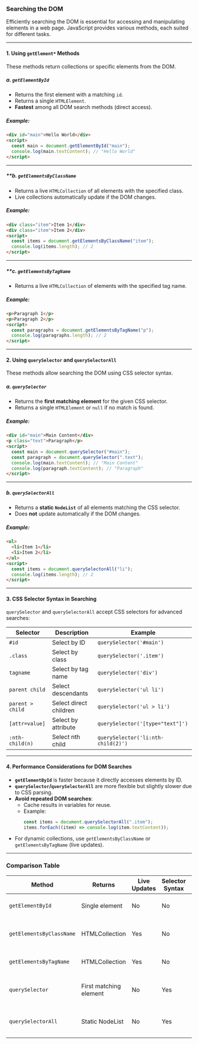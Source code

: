 ### **Searching the DOM**

Efficiently searching the DOM is essential for accessing and manipulating elements in a web page. JavaScript provides various methods, each suited for different tasks.

---

#### **1. Using `getElement*` Methods**

These methods return collections or specific elements from the DOM.

##### **a. `getElementById`**

- Returns the first element with a matching `id`.
- Returns a single `HTMLElement`.
- **Fastest** among all DOM search methods (direct access).

##### Example:

```html
<div id="main">Hello World</div>
<script>
  const main = document.getElementById("main");
  console.log(main.textContent); // "Hello World"
</script>
```

---

##### \*\*b. `getElementsByClassName`

- Returns a live `HTMLCollection` of all elements with the specified class.
- Live collections automatically update if the DOM changes.

##### Example:

```html
<div class="item">Item 1</div>
<div class="item">Item 2</div>
<script>
  const items = document.getElementsByClassName("item");
  console.log(items.length); // 2
</script>
```

---

##### \*\*c. `getElementsByTagName`

- Returns a live `HTMLCollection` of elements with the specified tag name.

##### Example:

```html
<p>Paragraph 1</p>
<p>Paragraph 2</p>
<script>
  const paragraphs = document.getElementsByTagName("p");
  console.log(paragraphs.length); // 2
</script>
```

---

#### **2. Using `querySelector` and `querySelectorAll`**

These methods allow searching the DOM using CSS selector syntax.

##### **a. `querySelector`**

- Returns the **first matching element** for the given CSS selector.
- Returns a single `HTMLElement` or `null` if no match is found.

##### Example:

```html
<div id="main">Main Content</div>
<p class="text">Paragraph</p>
<script>
  const main = document.querySelector("#main");
  const paragraph = document.querySelector(".text");
  console.log(main.textContent); // "Main Content"
  console.log(paragraph.textContent); // "Paragraph"
</script>
```

---

##### **b. `querySelectorAll`**

- Returns a **static `NodeList`** of all elements matching the CSS selector.
- Does **not** update automatically if the DOM changes.

##### Example:

```html
<ul>
  <li>Item 1</li>
  <li>Item 2</li>
</ul>
<script>
  const items = document.querySelectorAll("li");
  console.log(items.length); // 2
</script>
```

---

#### **3. CSS Selector Syntax in Searching**

`querySelector` and `querySelectorAll` accept CSS selectors for advanced searches:

| **Selector**     | **Description**        | **Example**                        |
| ---------------- | ---------------------- | ---------------------------------- |
| `#id`            | Select by ID           | `querySelector('#main')`           |
| `.class`         | Select by class        | `querySelector('.item')`           |
| `tagname`        | Select by tag name     | `querySelector('div')`             |
| `parent child`   | Select descendants     | `querySelector('ul li')`           |
| `parent > child` | Select direct children | `querySelector('ul > li')`         |
| `[attr=value]`   | Select by attribute    | `querySelector('[type="text"]')`   |
| `:nth-child(n)`  | Select nth child       | `querySelector('li:nth-child(2)')` |

---

#### **4. Performance Considerations for DOM Searches**

- **`getElementById`** is faster because it directly accesses elements by ID.
- **`querySelector`/`querySelectorAll`** are more flexible but slightly slower due to CSS parsing.
- **Avoid repeated DOM searches**:
  - Cache results in variables for reuse.
  - Example:
    ```javascript
    const items = document.querySelectorAll(".item");
    items.forEach((item) => console.log(item.textContent));
    ```
- For dynamic collections, use `getElementsByClassName` or `getElementsByTagName` (live updates).

---

### **Comparison Table**

| **Method**               | **Returns**            | **Live Updates** | **Selector Syntax** | **Use Case**                          |
| ------------------------ | ---------------------- | ---------------- | ------------------- | ------------------------------------- |
| `getElementById`         | Single element         | No               | No                  | Accessing elements by ID.             |
| `getElementsByClassName` | HTMLCollection         | Yes              | No                  | Multiple elements by class name.      |
| `getElementsByTagName`   | HTMLCollection         | Yes              | No                  | Elements by tag name.                 |
| `querySelector`          | First matching element | No               | Yes                 | Flexible, advanced single searches.   |
| `querySelectorAll`       | Static NodeList        | No               | Yes                 | Flexible, advanced multiple searches. |
